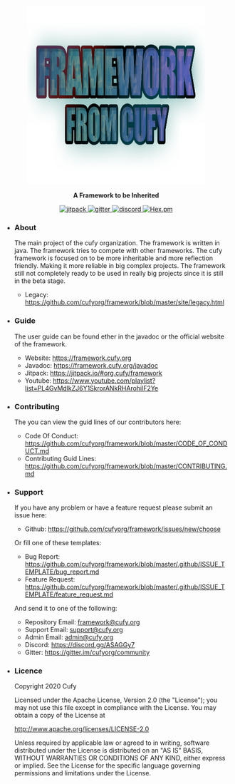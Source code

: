 <p align="center">
  <a href="https://framework.cufy.org/">
    <img alt="cufy" src="framework.png" width="400" height="400">
  </a>
</p>
<p align="center">
  <b>A Framework to be Inherited</b>
</p>
<p align="center">
    <a href="https://jitpack.io/#org.cufy/framework">
        <img alt="jitpack" src="https://jitpack.io/v/org.cufy/framework.svg"/>
    </a>
    <a href="https://gitter.im/cufyorg/community?utm_source=badge&utm_medium=badge&utm_campaign=pr-badge">
        <img alt="gitter" src="https://badges.gitter.im/cufyorg/community.svg"/>
    </a>
    <a href="https://discord.gg/ASAGGy7">
        <img alt="discord" src="https://img.shields.io/discord/702199951278473359?label=Discord&style=plastic">
    </a>
    <a href="https://www.apache.org/licenses/LICENSE-2.0">
        <img alt="Hex.pm" src="https://img.shields.io/hexpm/l/plug">
    </a>
</p>

-   ### About
    The main project of the cufy organization. The framework is written in java.
    The framework tries to compete with other frameworks. The cufy framework is
    focused on to be more inheritable and more reflection friendly. Making it 
    more reliable in big complex projects. The framework still not completely
    ready to be used in really big projects since it is still in the beta stage.
    - Legacy: https://github.com/cufyorg/framework/blob/master/site/legacy.html

-   ### Guide
    The user guide can be found ether in the javadoc or the official website of the framework. 
    -   Website: https://framework.cufy.org
    -   Javadoc: https://framework.cufy.org/javadoc
    -   Jitpack: https://jitpack.io/#org.cufy/framework
    -   Youtube: https://www.youtube.com/playlist?list=PL4GvMdlkZJ6Y1SkrorANkRHArohilF2Ye

-   ### Contributing
    The you can view the guid lines of our contributors here:
    -   Code Of Conduct: https://github.com/cufyorg/framework/blob/master/CODE_OF_CONDUCT.md
    -   Contributing Guid Lines: https://github.com/cufyorg/framework/blob/master/CONTRIBUTING.md

-   ### Support
    If you have any problem or have a feature request please submit an issue here:
    -   Github: https://github.com/cufyorg/framework/issues/new/choose
    
    Or fill one of these templates:
    -   Bug Report: https://github.com/cufyorg/framework/blob/master/.github/ISSUE_TEMPLATE/bug_report.md
    -   Feature Request: https://github.com/cufyorg/framework/blob/master/.github/ISSUE_TEMPLATE/feature_request.md

    And send it to one of the following:
    -   Repository Email: framework@cufy.org
    -   Support Email: support@cufy.org
    -   Admin Email: admin@cufy.org
    -   Discord: https://discord.gg/ASAGGy7
    -   Gitter: https://gitter.im/cufyorg/community

-   ### Licence
    Copyright 2020 Cufy

    Licensed under the Apache License, Version 2.0 (the "License");
    you may not use this file except in compliance with the License.
    You may obtain a copy of the License at

    http://www.apache.org/licenses/LICENSE-2.0

    Unless required by applicable law or agreed to in writing, software
    distributed under the License is distributed on an "AS IS" BASIS,
    WITHOUT WARRANTIES OR CONDITIONS OF ANY KIND, either express or implied.
    See the License for the specific language governing permissions and
    limitations under the License.